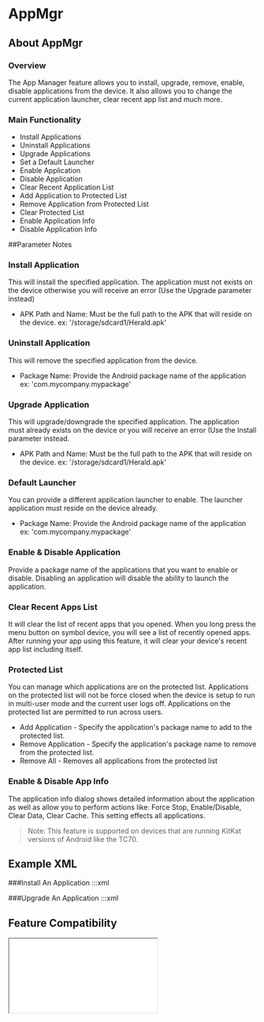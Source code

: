 # AppMgr

## About AppMgr

### Overview

The App Manager feature allows you to install, upgrade, remove, enable, disable applications from the device. It also allows you to change the current application launcher, clear recent app list and much more.

### Main Functionality

* Install Applications
* Uninstall Applications
* Upgrade Applications
* Set a Default Launcher
* Enable Application
* Disable Application
* Clear Recent Application List
* Add Application to Protected List
* Remove Application from Protected List
* Clear Protected List
* Enable Application Info
* Disable Application Info

##Parameter Notes
### Install Application 
This will install the specified application. The application must not exists on the device otherwise you will receive an error (Use the Upgrade parameter instead)

* APK Path and Name: Must be the full path to the APK that will reside on the device. ex: '/storage/sdcard1/Herald.apk'

### Uninstall Application 
This will remove the specified application from the device.

* Package Name: Provide the Android package name of the application ex: 'com.mycompany.mypackage'

### Upgrade Application
This will upgrade/downgrade the specified application. The application must already exists on the device or you will receive an error (Use the Install parameter instead.

* APK Path and Name: Must be the full path to the APK that will reside on the device. ex: '/storage/sdcard1/Herald.apk'

### Default Launcher
You can provide a different application launcher to enable. The launcher application must reside on the device already.

* Package Name: Provide the Android package name of the application ex: 'com.mycompany.mypackage'

### Enable & Disable Application
Provide a package name of the applications that you want to enable or disable. Disabling an application will disable the ability to launch the application.

### Clear Recent Apps List
It will clear the list of recent apps that you opened. When you long press the menu button on symbol device, you will see a list of recently opened apps. After running your app using this feature, it will clear your device's recent app list including itself.  

### Protected List
You can manage which applications are on the protected list. Applications on the protected list will not be force closed when the device is setup to run in multi-user mode and the current user logs off. Applications on the protected list are permitted to run across users.

* Add Application - Specify the application's package name to add to the protected list.
* Remove Application - Specify the application's package name to remove from the protected list.
* Remove All - Removes all applications from the protected list

### Enable & Disable App Info
The application info dialog shows detailed information about the application as well as allow you to perform actions like: Force Stop, Enable/Disable, Clear Data, Clear Cache. This setting effects all applications.

> Note: This feature is supported on devices that are running KitKat versions of Android like the TC70.

## Example XML
###Install An Application
	:::xml
	<!-- Silently install Clock.apk from the /enterprise/usr/persist folder -->
	<characteristic type="AppMgr">
		<parm name="apk" value="/enterprise/usr/persist/Clock.apk" />
		<parm name="Action" value="install" />
	</characteristic>

###Upgrade An Application
	:::xml
	<!-- Silently upgrade Clock.apk from the /enterprise/usr/persist folder -->
	<wap-provisioningdoc>
		<characteristic type="AppMgr" version="4.2" >
			<parm name="Action" value="Upgrade"/>
			<parm name="APK" value="/enterprise/usr/persist/Clock.apk"/>
		</characteristic>
	</wap-provisioningdoc>

## Feature Compatibility

<iframe src="compare.html#mx=4.3&csp=AppMgr&os=JB&embed=true"></iframe> 
